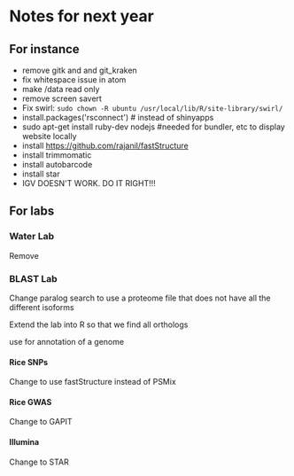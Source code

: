 # Notes for next year

## For instance
* remove gitk and and git_kraken
* fix whitespace issue in atom 
* make /data read only
* remove screen savert
* Fix swirl: `sudo chown -R ubuntu /usr/local/lib/R/site-library/swirl/`
* install.packages('rsconnect') # instead of shinyapps
* sudo apt-get install ruby-dev nodejs #needed for bundler, etc to display website locally
* install https://github.com/rajanil/fastStructure
* install trimmomatic
* install autobarcode
* install star
* IGV DOESN'T WORK.  DO IT RIGHT!!!

## For labs

### Water Lab

Remove

### BLAST Lab

Change paralog search to use a proteome file that does not have all the different isoforms

Extend the lab into R so that we find all orthologs

use for annotation of a genome

#### Rice SNPs

Change to use fastStructure instead of PSMix

#### Rice GWAS

Change to GAPIT

#### Illumina

Change to STAR


